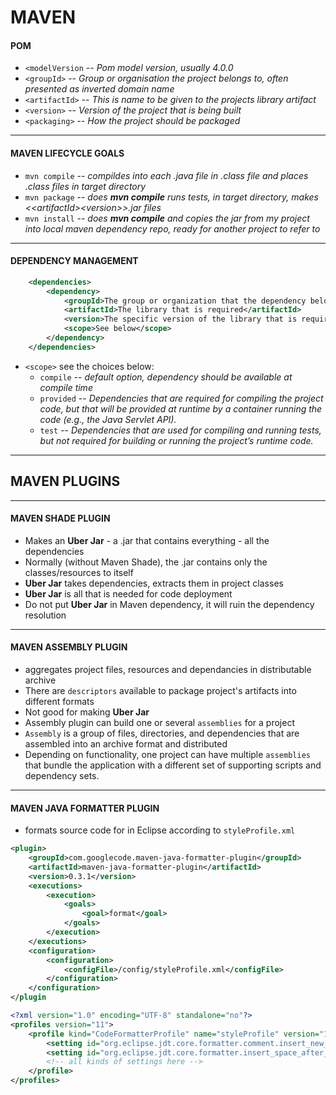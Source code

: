 # MAVEN

#### POM

* `<modelVersion` -- *Pom model version, usually 4.0.0*
* `<groupId>` -- *Group or organisation the project belongs to, often presented as inverted domain name*
* `<artifactId>` -- *This is name to be given to the projects library artifact*
* `<version>` -- *Version of the project that is being built*
* `<packaging>` -- *How the project should be packaged*

-----------------------------
#### MAVEN LIFECYCLE GOALS

* `mvn compile` -- *compildes into each .java file in .class file and places .class files in target directory*
* `mvn package` -- *does __mvn compile__ runs tests, in target directory, makes \<\<artifactId\>\<version\>\>.jar files*
* `mvn install` -- *does __mvn compile__ and copies the jar from my project into local maven dependency repo, ready for another project to refer to*

------------------------------
#### DEPENDENCY MANAGEMENT

```xml
    <dependencies>
        <dependency>
            <groupId>The group or organization that the dependency belongs to</groupId>
            <artifactId>The library that is required</artifactId>
            <version>The specific version of the library that is required</version>
            <scope>See below</scope>
        </dependency>
    </dependencies>
```
* `<scope>` see the choices below:
  * `compile` -- *default option, dependency should be available at compile time*
  * `provided` -- *Dependencies that are required for compiling the project code, but that will be provided at runtime by a container running the code (e.g., the Java Servlet API).*
  * `test` -- *Dependencies that are used for compiling and running tests, but not required for building or running the project’s runtime code.*

----------------------------
## MAVEN PLUGINS

----------------------------

#### MAVEN SHADE PLUGIN

* Makes an __Uber Jar__ - a .jar that contains everything - all the dependencies
* Normally (without Maven Shade), the .jar contains only the classes/resources to itself
* __Uber Jar__ takes dependencies, extracts them in project classes
* __Uber Jar__ is all that is needed for code deployment
* Do not put __Uber Jar__ in Maven dependency, it will ruin the dependency resolution 

---------------------------

#### MAVEN ASSEMBLY PLUGIN

* aggregates project files, resources and dependancies in distributable archive
* There are `descriptors` available to package project's artifacts into different formats
* Not good for making __Uber Jar__
* Assembly plugin can build one or several `assemblies` for a project
* `Assembly`  is a group of files, directories, and dependencies that are assembled into an archive format and distributed
* Depending on functionality, one project can have multiple `assemblies` that bundle the application with a different set of supporting scripts and dependency sets. 

---------------------------

#### MAVEN JAVA FORMATTER PLUGIN

* formats source code for in Eclipse according to `styleProfile.xml`

```xml
<plugin>
    <groupId>com.googlecode.maven-java-formatter-plugin</groupId>
    <artifactId>maven-java-formatter-plugin</artifactId>
    <version>0.3.1</version>
    <executions>
        <execution>
            <goals>
                <goal>format</goal>
            </goals>
        </execution>
    </executions>
    <configuration>
        <configuration>
            <configFile>/config/styleProfile.xml</configFile>
        </configuration>
    </configuration>
</plugin
```
```xml
<?xml version="1.0" encoding="UTF-8" standalone="no"?>
<profiles version="11">
    <profile kind="CodeFormatterProfile" name="styleProfile" version="11">
        <setting id="org.eclipse.jdt.core.formatter.comment.insert_new_line_before_root_tags" value="insert"/>
        <setting id="org.eclipse.jdt.core.formatter.insert_space_after_comma_in_annotation" value="insert"/>
        <!-- all kinds of settings here -->
    </profile>
</profiles>
```


